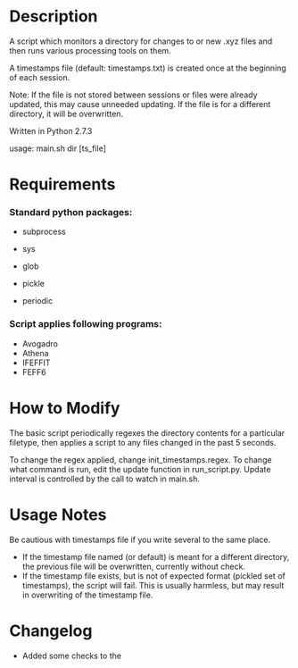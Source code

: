 Description
===========
A script which monitors a directory for changes to or new .xyz files 
and then runs various processing tools on them.  

A timestamps file (default: timestamps.txt) is created once at the beginning of each session.  

Note: If the file is not stored between sessions or files were already updated, this may cause unneeded updating.  If the file is for a different directory, 
it will be overwritten.  

Written in Python 2.7.3

usage: main.sh dir [ts\_file]

Requirements
===========
### Standard python packages:
- subprocess
- sys
- glob
- pickle

- periodic


### Script applies following programs: 
- Avogadro
- Athena
- IFEFFIT
- FEFF6

How to Modify
===========
The basic script periodically regexes the directory contents for a particular 
filetype, then applies a script to any files changed in the past 5 seconds.  

To change the regex applied, change init\_timestamps.regex.  To change what command is run, edit the update function in run\_script.py.  Update interval is controlled by the call to watch in main.sh.

Usage Notes
===========
Be cautious with timestamps file if you write several to the same place.  
- If the timestamp file named (or default) is meant for a different directory, the previous file will be overwritten, currently without check.
- If the timestamp file exists, but is not of expected format (pickled set of timestamps), the script will fail.  This is usually harmless, but may result in overwriting of the timestamp file.

Changelog 
==========
- Added some checks to the 
